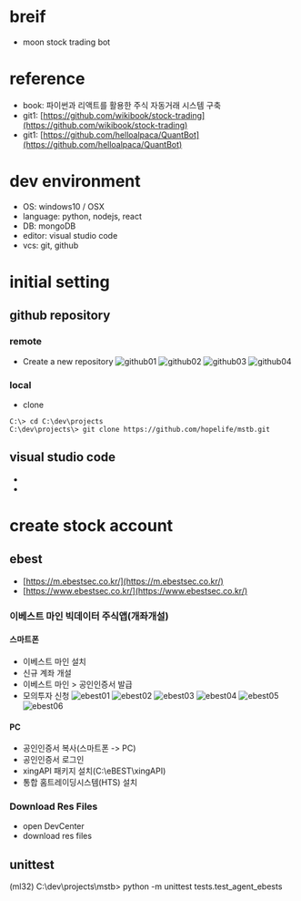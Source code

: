 # breif
- moon stock trading bot


# reference
- book: 파이썬과 리액트를 활용한 주식 자동거래 시스템 구축
- git1: [https://github.com/wikibook/stock-trading](https://github.com/wikibook/stock-trading)
- git1: [https://github.com/helloalpaca/QuantBot](https://github.com/helloalpaca/QuantBot)


# dev environment
- OS: windows10 / OSX
- language: python, nodejs, react
- DB: mongoDB
- editor: visual studio code
- vcs: git, github


# initial setting

## github repository

### remote

- Create a new repository
![github01](./_docs/images/github01.png)
![github02](./_docs/images/github02.png)
![github03](./_docs/images/github03.png)
![github04](./_docs/images/github04.png)

### local

- clone
```
C:\> cd C:\dev\projects
C:\dev\projects\> git clone https://github.com/hopelife/mstb.git
```

## visual studio code
- 
-


# create stock account

## ebest
- [https://m.ebestsec.co.kr/](https://m.ebestsec.co.kr/)
- [https://www.ebestsec.co.kr/](https://www.ebestsec.co.kr/)

### 이베스트 마인 빅데이터 주식앱(개좌개설)
#### 스마트폰
- 이베스트 마인 설치
- 신규 계좌 개설
- 이베스트 마인 > 공인인증서 발급
- 모의투자 신청
![ebest01](./_docs/images/ebest01.jpg)
![ebest02](./_docs/images/ebest02.jpg)
![ebest03](./_docs/images/ebest03.jpg)
![ebest04](./_docs/images/ebest04.jpg)
![ebest05](./_docs/images/ebest05.jpg)
![ebest06](./_docs/images/ebest06.jpg)

#### PC
- 공인인증서 복사(스마트폰 -> PC)
- 공인인증서 로그인
- xingAPI 패키지 설치(C:\eBEST\xingAPI)
- 통합 홈트레이딩시스템(HTS) 설치

### Download Res Files

- open DevCenter
- download res files

## unittest
(ml32) C:\dev\projects\mstb> python -m unittest tests.test_agent_ebests